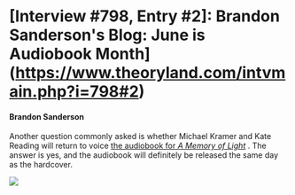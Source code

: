 # [Interview #798, Entry #2]: Brandon Sanderson's Blog: June is Audiobook Month](https://www.theoryland.com/intvmain.php?i=798#2)

#### Brandon Sanderson

Another question commonly asked is whether Michael Kramer and Kate Reading will return to voice
[the audiobook for
*A Memory of Light*](http://www.amazon.com/dp/1427210241?tag=monkeyslothst-20)
. The answer is yes, and the audiobook will definitely be released the same day as the hardcover.

![](http://ecx.images-amazon.com/images/I/51hAZkitKLL._SL500_AA300_.jpg)

